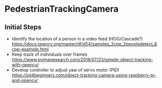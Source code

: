 # PedestrianTrackingCamera

## Initial Steps
- Identify the location of a person in a video feed (HOG/Cascade?)  
https://docs.opencv.org/master/df/d54/samples_2cpp_2peopledetect_8cpp-example.html  
- Keep track of individuals over frames  
https://www.pyimagesearch.com/2018/07/23/simple-object-tracking-with-opencv/  
- Develop controller to adjust yaw of servo motor (PID)  
https://iot4beginners.com/object-tracking-camera-using-raspberry-pi-and-opencv/  

